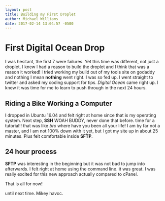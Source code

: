 ```yaml
---
layout: post
title: Building my First Droplet
author: Michael Williams
date: 2017-02-14 13:04:57 -0500
---
```

# First Digital Ocean Drop

I was hesitant, the first 7 were failures. Yet this time was different, not just a droplet.  I knew I had a reason to build the droplet and I think that was a reason it worked! I tried working my build out of my tools site on godaddy and nothing I mean **nothing** went right. I was so fed up. I went straight to twitter and asked my coding support for tips. _Digital Ocean_ came right up. I knew it was time for me to learn to push through in the next 24 hours.

## Riding a Bike Working a Computer

I dropped in Ubuntu 16.04 and felt right at home since that is my operating system. Next step, **SSH** WOAH BUDDY, never done that before. time for a tutorial!! that was like _bro_ where have you been all your life! I am by far not a master, and I am not 100% down with it yet, but I got my site up in about 25 minutes. Plus felt comfortable inside **SFTP**.

## 24 hour process

**SFTP** was interesting in the beginning but it was not bad to jump into afterwards. I felt right at home using the command line. it was great. I was really excited for this new approach actually compared to cPanel.

That is all for now!

until next time. Mikey havoc.